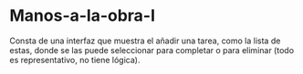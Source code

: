 # Manos-a-la-obra-I
Consta de una interfaz que muestra el añadir una tarea, como la lista de estas, donde se las puede seleccionar para completar o para eliminar (todo es representativo, no tiene lógica).
